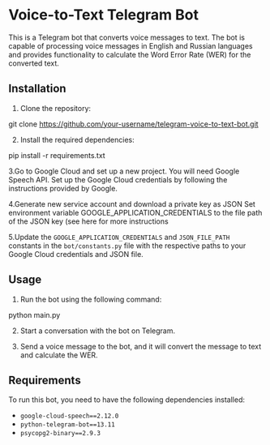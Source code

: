 # Voice-to-Text Telegram Bot

This is a Telegram bot that converts voice messages to text. The bot is capable of processing voice messages in English and Russian languages and provides functionality to calculate the Word Error Rate (WER) for the converted text.



## Installation

1. Clone the repository:
   
git clone https://github.com/your-username/telegram-voice-to-text-bot.git

2. Install the required dependencies:
   
pip install -r requirements.txt

3.Go to Google Cloud and set up a new project. You will need Google Speech API.  Set up the Google Cloud credentials by following the instructions provided by Google. 

4.Generate new service account and download a private key as JSON
  Set environment variable GOOGLE_APPLICATION_CREDENTIALS to the file path of the JSON key (see here for more instructions
  
5.Update the `GOOGLE_APPLICATION_CREDENTIALS` and `JSON_FILE_PATH` constants in the `bot/constants.py` file with the respective paths to your Google Cloud credentials and JSON file.



## Usage

1. Run the bot using the following command:

python main.py


2. Start a conversation with the bot on Telegram.

3. Send a voice message to the bot, and it will convert the message to text and calculate the WER.


## Requirements

To run this bot, you need to have the following dependencies installed:

- `google-cloud-speech==2.12.0`
- `python-telegram-bot==13.11`
- `psycopg2-binary==2.9.3`





